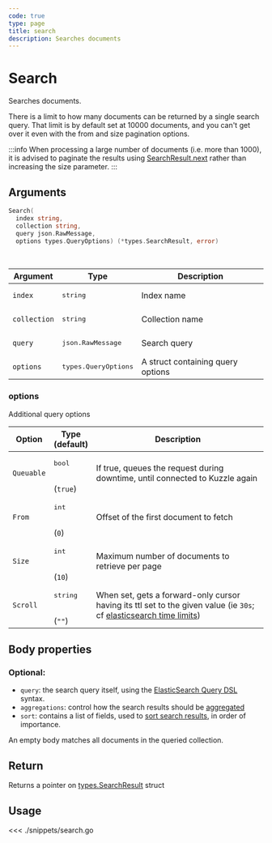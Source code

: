 ```yaml
---
code: true
type: page
title: search
description: Searches documents
---
```


# Search

Searches documents.

There is a limit to how many documents can be returned by a single search query.
That limit is by default set at 10000 documents, and you can't get over it even with the from and size pagination options.

:::info
When processing a large number of documents (i.e. more than 1000), it is advised to paginate the results using [SearchResult.next](/sdk/go/1/core-structs/search-result/#methods) rather than increasing the size parameter.
:::

## Arguments

```go
Search(
  index string,
  collection string,
  query json.RawMessage,
  options types.QueryOptions) (*types.SearchResult, error)
```

<br/>

| Argument     | Type                          | Description                       |
| ------------ | ----------------------------- | --------------------------------- |
| `index`      | <pre>string</pre>             | Index name                        |
| `collection` | <pre>string</pre>             | Collection name                   |
| `query`      | <pre>json.RawMessage</pre>    | Search query                      |
| `options`    | <pre>types.QueryOptions</pre> | A struct containing query options |

### options

Additional query options

| Option     | Type<br/>(default)            | Description                                                                                                                                                                                                           |
| ---------- | ----------------------------- | --------------------------------------------------------------------------------------------------------------------------------------------------------------------------------------------------------------------- |
| `Queuable` | <pre>bool</pre> <br/>(`true`) | If true, queues the request during downtime, until connected to Kuzzle again                                                                                                                                          |
| `From`     | <pre>int</pre><br/>(`0`)      | Offset of the first document to fetch                                                                                                                                                                                 |
| `Size`     | <pre>int</pre><br/>(`10`)     | Maximum number of documents to retrieve per page                                                                                                                                                                      |
| `Scroll`   | <pre>string</pre><br/>(`""`)  | When set, gets a forward-only cursor having its ttl set to the given value (ie `30s`; cf [elasticsearch time limits](https://www.elastic.co/guide/en/elasticsearch/reference/current/common-options.html#time-units)) |

## Body properties

### Optional:

- `query`: the search query itself, using the [ElasticSearch Query DSL](https://www.elastic.co/guide/en/elasticsearch/reference/5.6/query-dsl.html) syntax.
- `aggregations`: control how the search results should be [aggregated](https://www.elastic.co/guide/en/elasticsearch/reference/5.6/search-aggregations.html)
- `sort`: contains a list of fields, used to [sort search results](https://www.elastic.co/guide/en/elasticsearch/reference/5.6/search-request-sort.html), in order of importance.

An empty body matches all documents in the queried collection.

## Return

Returns a pointer on [types.SearchResult](/sdk/go/1/core-structs/search-result) struct

## Usage

<<< ./snippets/search.go
